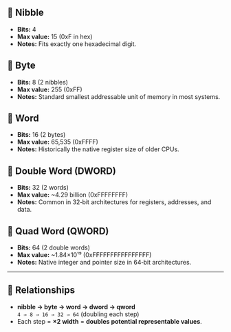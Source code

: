 ## 🔹 Nibble
- **Bits:** 4  
- **Max value:** 15 (0xF in hex)  
- **Notes:** Fits exactly one hexadecimal digit.

## 🔹 Byte
- **Bits:** 8 (2 nibbles)  
- **Max value:** 255 (0xFF)  
- **Notes:** Standard smallest addressable unit of memory in most systems.

## 🔹 Word
- **Bits:** 16 (2 bytes)  
- **Max value:** 65,535 (0xFFFF)  
- **Notes:** Historically the native register size of older CPUs.

## 🔹 Double Word (DWORD)
- **Bits:** 32 (2 words)  
- **Max value:** ~4.29 billion (0xFFFFFFFF)  
- **Notes:** Common in 32‑bit architectures for registers, addresses, and data.

## 🔹 Quad Word (QWORD)
- **Bits:** 64 (2 double words)  
- **Max value:** ~1.84×10¹⁹ (0xFFFFFFFFFFFFFFFF)  
- **Notes:** Native integer and pointer size in 64‑bit architectures.

---

## 🧩 Relationships
- **nibble → byte → word → dword → qword**  
  `4 → 8 → 16 → 32 → 64` (doubling each step)
- Each step = **×2 width** = **doubles potential representable values**.
